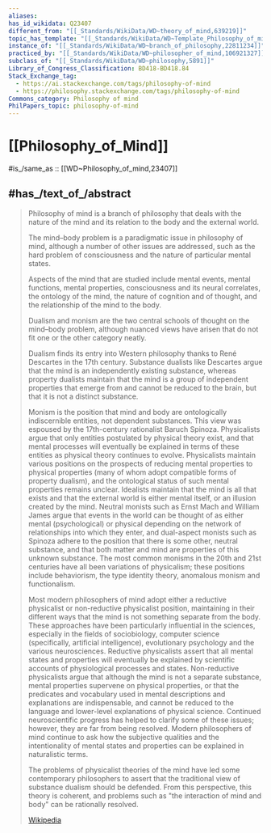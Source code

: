 ```yaml
---
aliases:
has_id_wikidata: Q23407
different_from: "[[_Standards/WikiData/WD~theory_of_mind,639219]]"
topic_has_template: "[[_Standards/WikiData/WD~Template_Philosophy_of_mind,6620406]]"
instance_of: "[[_Standards/WikiData/WD~branch_of_philosophy,22811234]]"
practiced_by: "[[_Standards/WikiData/WD~philosopher_of_mind,106921327]]"
subclass_of: "[[_Standards/WikiData/WD~philosophy,5891]]"
Library_of_Congress_Classification: BD418-BD418.84
Stack_Exchange_tag:
  - https://ai.stackexchange.com/tags/philosophy-of-mind
  - https://philosophy.stackexchange.com/tags/philosophy-of-mind
Commons_category: Philosophy of mind
PhilPapers_topic: philosophy-of-mind
---
```


# [[Philosophy_of_Mind]]

#is_/same_as :: [[WD~Philosophy_of_mind,23407]] 

## #has_/text_of_/abstract 

> Philosophy of mind is a branch of philosophy that deals with the nature of the mind 
> and its relation to the body and the external world.
>
> The mind–body problem is a paradigmatic issue in philosophy of mind, 
> although a number of other issues are addressed, 
> such as the hard problem of consciousness and the nature of particular mental states. 
> 
> Aspects of the mind that are studied include mental events, mental functions, 
> mental properties, consciousness and its neural correlates, the ontology of the mind, 
> the nature of cognition and of thought, and the relationship of the mind to the body.
>
> Dualism and monism 
> are the two central schools of thought on the mind–body problem, 
> although nuanced views have arisen that do not fit one or the other category neatly.
>
> Dualism finds its entry into Western philosophy thanks to 
> René Descartes in the 17th century. 
> Substance dualists like Descartes argue that 
> the mind is an independently existing substance, 
> whereas property dualists maintain that the mind is a group of independent properties 
> that emerge from and cannot be reduced to the brain, 
> but that it is not a distinct substance.
>
> Monism is the position that mind and body are ontologically indiscernible entities, 
> not dependent substances. 
> This view was espoused by the 17th-century rationalist Baruch Spinoza. 
> Physicalists argue that only entities postulated by physical theory exist, and that mental processes will eventually be explained in terms of these entities as physical theory continues to evolve. Physicalists maintain various positions on the prospects of reducing mental properties to physical properties (many of whom adopt compatible forms of property dualism), and the ontological status of such mental properties remains unclear. Idealists maintain that the mind is all that exists and that the external world is either mental itself, or an illusion created by the mind. Neutral monists such as Ernst Mach and William James argue that events in the world can be thought of as either mental (psychological) or physical depending on the network of relationships into which they enter, and dual-aspect monists such as Spinoza adhere to the position that there is some other, neutral substance, and that both matter and mind are properties of this unknown substance. The most common monisms in the 20th and 21st centuries have all been variations of physicalism; these positions include behaviorism, the type identity theory, anomalous monism and functionalism.
>
> Most modern philosophers of mind adopt either a reductive physicalist or non-reductive physicalist position, maintaining in their different ways that the mind is not something separate from the body. These approaches have been particularly influential in the sciences, especially in the fields of sociobiology, computer science (specifically, artificial intelligence), evolutionary psychology and the various neurosciences. Reductive physicalists assert that all mental states and properties will eventually be explained by scientific accounts of physiological processes and states. Non-reductive physicalists argue that although the mind is not a separate substance, mental properties supervene on physical properties, or that the predicates and vocabulary used in mental descriptions and explanations are indispensable, and cannot be reduced to the language and lower-level explanations of physical science. Continued neuroscientific progress has helped to clarify some of these issues; however, they are far from being resolved. Modern philosophers of mind continue to ask how the subjective qualities and the intentionality of mental states and properties can be explained in naturalistic terms.
>
> The problems of physicalist theories of the mind have led some contemporary philosophers to assert that the traditional view of substance dualism should be defended. From this perspective, this theory is coherent, and problems such as "the interaction of mind and body" can be rationally resolved.
>
> [Wikipedia](https://en.wikipedia.org/wiki/Philosophy%20of%20mind) 

